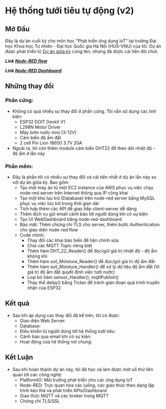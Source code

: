 # Hệ thống tưới tiêu tự động (v2)

## Mở Đầu
Đây là dự án cuối kỳ cho môn học "Phát triển ứng dụng IoT" tại trường Đại học Khoa học Tự nhiên - Đại học Quốc gia Hà Nội (HUS-VNU) của tôi. Dự án được phát triển từ [Dự án giữa kỳ](https://github.com/P8USea/IoT-MidTerm-Project) cùng tên, nhưng đã được cải tiến đôi chút.


***Link [Node-RED flow](http://3.25.120.70:1880/#)***

***Link [Node-RED Dashboard](http://3.25.120.70:1880/ui/#!/0?socketid=Wab-lakc8WGQwlHIAAAY)***
## Những thay đổi
### Phần cứng: 
- Không có quá nhiều sự thay đổi ở phần cứng. Tôi vẫn sử dụng các linh kiện: 
  + ESP32 DOIT Devkit V1
  + L298N Motor Driver
  + Máy bơm nước mini (3-12V)
  + Cảm biến độ ẩm đất
  + 2 cell Pin Lion 18650 3.7V 20A
- Ngoài ra, tôi còn thêm module cảm biến DHT22 để theo dõi nhiệt độ - độ ẩm ở lần này

### Phần mềm:
- Đây là phần tôi có nhiều sự thay đổi và cải tiến nhất ở dự án lần này so với dự án giữa kỳ. Bao gồm:
  + Tạo một máy ảo từ một EC2 instance của AWS phục vụ việc chạy node-red server trên Internet thông qua IP công khai
  + Tạo một kho lưu trữ (Database) trên node-red server bằng MySQL phục vụ việc lưu trữ trong thời gian dài
  + Tích hợp thêm các API để giao tiếp client-server dễ dàng
  + Thêm dịch vụ gửi email cảnh báo tới người dùng khi có sự kiện
  + Tạo UI WebDashboard bằng node-red-dashboard
  + Bảo mật: Thêm chứng chỉ TLS cho server, thêm bước Authentication cho giao diện node-red flow
  + Code chính:
    * Thay đổi các khai báo biến để tiện chỉnh sửa
    * Chia các MQTT Topic riêng biệt
    * Thêm hàm DHT_22_Reader() để đọc/gửi giá trị nhiệt độ - độ ẩm không khí
    * Thêm hàm soil_Moisture_Reader() để đọc/gửi giá trị độ ẩm đất
    * Thêm hàm soil_Moisture_Handler() để xử lý dữ liệu độ ẩm đất (Vì giá trị độ ẩm đất quyết định việc tưới nước)
    * Loại bỏ hàm sensor_Handler(), mqttPublish()
    * Thay thế delay() bằng Ticker để tránh gián đoạn quá trình truyền nhận của ESP32


## Kết quả
- Sau khi áp dụng các thay đổi đã kể trên, tôi có được:
  + Giao diện Web Server:
  + Database:
  + Điều khiển từ người dùng tới hệ thống tưới tiêu:
  + Cảnh báo qua email khi có sự kiện:
  + Hoạt động của hệ thống nói chung:

## Kết Luận
- Sau khi hoàn thành dự án này, tôi đã học và làm được một số thứ liên quan tới các công nghệ:
  + PlatformIO: Môi trường phát triển cho các ứng dụng IoT
  + Node-RED: Trực quan hóa các luồng, các giao thức theo dạng lập trình kéo thả và phát triển APIs/Dashboard
  + Giao thức MQTT và các broker trong MQTT
  + Chứng chỉ TLS/SSL

    

